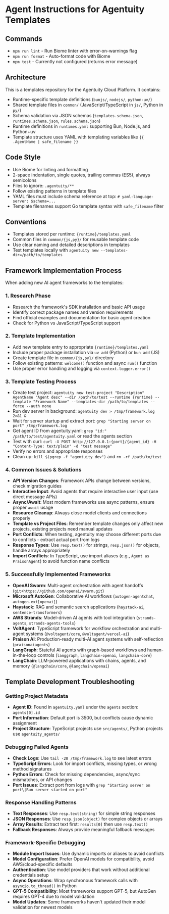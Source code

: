 # Agent Instructions for Agentuity Templates

## Commands
- `npm run lint` - Run Biome linter with error-on-warnings flag
- `npm run format` - Auto-format code with Biome
- `npm test` - Currently not configured (returns error message)

## Architecture
This is a templates repository for the Agentuity Cloud Platform. It contains:
- Runtime-specific template definitions (`bunjs/`, `nodejs/`, `python-uv/`)
- Shared template files in `common/` (JavaScript/TypeScript in `js/`, Python in `py/`)
- Schema validation via JSON schemas (`templates.schema.json`, `runtimes.schema.json`, `rules.schema.json`)
- Runtime definitions in `runtimes.yaml` supporting Bun, Node.js, and Python+uv
- Template structure uses YAML with templating variables like `{{ .AgentName | safe_filename }}`

## Code Style
- Use Biome for linting and formatting
- 2-space indentation, single quotes, trailing commas (ES5), always semicolons
- Files to ignore: `.agentuity/**`
- Follow existing patterns in template files
- YAML files must include schema reference at top: `# yaml-language-server: $schema=...`
- Template filenames support Go template syntax with `safe_filename` filter

## Conventions
- Templates stored per runtime: `{runtime}/templates.yaml`
- Common files in `common/{js,py}/` for reusable template code
- Use clear naming and detailed descriptions in templates
- Test templates locally with `agentuity new --templates-dir=/path/to/templates`

## Framework Implementation Process
When adding new AI agent frameworks to the templates:

### 1. Research Phase
- Research the framework's SDK installation and basic API usage
- Identify correct package names and version requirements
- Find official examples and documentation for basic agent creation
- Check for Python vs JavaScript/TypeScript support

### 2. Template Implementation
- Add new template entry to appropriate `{runtime}/templates.yaml`
- Include proper package installation via `uv add` (Python) or `bun add` (JS)
- Create template file in `common/{js,py}/` directory
- Follow existing patterns: `welcome()` function and async `run()` function
- Use proper error handling and logging via `context.logger.error()`

### 3. Template Testing Process
- Create test project: `agentuity new test-project "Description" AgentName "Agent desc" --dir /path/to/test --runtime {runtime} --template "Framework Name" --templates-dir /path/to/templates --force --auth none`
- Run dev server in background: `agentuity dev > /tmp/framework.log 2>&1 &`
- Wait for server startup and extract port: `grep "Starting server on port" /tmp/framework.log`
- Get agent ID from agentuity.yaml: `grep "id:" /path/to/test/agentuity.yaml` or read the agents section
- Test with curl: `curl -X POST http://127.0.0.1:{port}/{agent_id} -H "Content-Type: text/plain" -d "test message"`
- Verify no errors and appropriate responses
- Clean up: `kill $(pgrep -f "agentuity dev")` and `rm -rf /path/to/test`

### 4. Common Issues & Solutions
- **API Version Changes**: Framework APIs change between versions, check migration guides
- **Interactive Input**: Avoid agents that require interactive user input (use direct message APIs)
- **Async/Await**: Most modern frameworks use async patterns, ensure proper `await` usage
- **Resource Cleanup**: Always close model clients and connections properly
- **Template vs Project Files**: Remember template changes only affect new projects, existing projects need manual updates
- **Port Conflicts**: When testing, agentuity may choose different ports due to conflicts - extract actual port from logs
- **Response Types**: Use `resp.text()` for strings, `resp.json()` for objects, handle arrays appropriately
- **Import Conflicts**: In TypeScript, use import aliases (e.g., `Agent as PraisonAgent`) to avoid function name conflicts

### 5. Successfully Implemented Frameworks
- **OpenAI Swarm**: Multi-agent orchestration with agent handoffs (`git+https://github.com/openai/swarm.git`)
- **Microsoft AutoGen**: Collaborative AI workflows (`autogen-agentchat`, `autogen-ext[openai]`)
- **Haystack**: RAG and semantic search applications (`haystack-ai`, `sentence-transformers`)
- **AWS Strands**: Model-driven AI agents with tool integration (`strands-agents`, `strands-agents-tools`)
- **VoltAgent**: TypeScript framework for workflow orchestration and multi-agent systems (`@voltagent/core`, `@voltagent/vercel-ai`)
- **Praison AI**: Production-ready multi-AI agent systems with self-reflection (`praisonaiagents`)
- **LangGraph**: Stateful AI agents with graph-based workflows and human-in-the-loop controls (`langgraph`, `langchain-openai`, `langchain-core`)
- **LangChain**: LLM-powered applications with chains, agents, and memory (`@langchain/core`, `@langchain/openai`)

## Template Development Troubleshooting

### Getting Project Metadata
- **Agent ID**: Found in `agentuity.yaml` under the `agents` section: `agents[0].id`
- **Port Information**: Default port is 3500, but conflicts cause dynamic assignment
- **Project Structure**: TypeScript projects use `src/agents/`, Python projects use `agentuity_agents/`

### Debugging Failed Agents
- **Check Logs**: Use `tail -20 /tmp/framework.log` to see latest errors
- **TypeScript Errors**: Look for import conflicts, missing types, or wrong method signatures
- **Python Errors**: Check for missing dependencies, async/sync mismatches, or API changes
- **Port Issues**: Extract port from logs with `grep "Starting server on port\|Bun server started on port"`

### Response Handling Patterns
- **Text Responses**: Use `resp.text(string)` for simple string responses
- **JSON Responses**: Use `resp.json(object)` for complex objects or arrays
- **Array Results**: Extract text first: `results[0]` then use `resp.text()`
- **Fallback Responses**: Always provide meaningful fallback messages

### Framework-Specific Debugging
- **Module Import Issues**: Use dynamic imports or aliases to avoid conflicts
- **Model Configuration**: Prefer OpenAI models for compatibility, avoid AWS/cloud-specific defaults
- **Authentication**: Use model providers that work without additional credentials setup
- **Async Operations**: Wrap synchronous framework calls with `asyncio.to_thread()` in Python
- **GPT-5 Compatibility**: Most frameworks support GPT-5, but AutoGen requires GPT-4 due to model validation
- **Model Updates**: Some frameworks haven't updated their model validation for newest models
